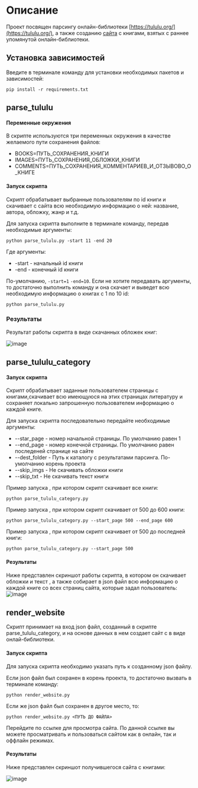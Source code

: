 # Описание
Проект посвящен парсингу онлайн-библиотеки [https://tululu.org/](https://tululu.org/), а также созданию [сайта](https://owwwl666.github.io/online_library_parsing/pages/index1.html) с книгами, взятых с раннее упомянутой онлайн-библиотеки.

## Установка зависимостей
Введите в терминале команду для установки необходимых пакетов и зависимостей:
```
pip install -r requirements.txt
```

## parse_tululu


#### Переменные окружения
В скрипте используются три переменных окружения в качестве желаемого пути сохранения файлов:
- BOOKS=ПУТЬ_СОХРАНЕНИЯ_КНИГИ
- IMAGES=ПУТЬ_СОХРАНЕНИЯ_ОБЛОЖКИ_КНИГИ
- COMMENTS=ПУТЬ_СОХРАНЕНИЯ_КОММЕНТАРИЕВ_И_ОТЗЫВОВО_О_КНИГЕ

#### Запуск скрипта
Скрипт обрабатывает выбранные пользователям по id книги и скачивает с сайта всю необходимую информацию о ней: название, автора, обложку, жанр и т.д.

Для запуска скрипта выполните в терминале команду, передав необходимые аргументы:

```
python parse_tululu.py -start 11 -end 20
```

Где аргументы:
- -start - начальный id книги
- -end - конечный id книги

По-умолчанию, `-start=1` `-end=10`. Если не хотите передавать аргументы, то достаточно выполнить команду и она скачает и выведет всю необходимую информацию о книгах с 1 по 10 id:
```
python parse_tululu.py
```

### Результаты
Результат работы скрипта в виде скачанных обложек книг:

![image](https://github.com/owwwl666/online_library_parsing/assets/131767856/8de83a80-293d-4c28-889b-95cea7430116)


## parse_tululu_category

#### Запуск скрипта
Скрипт обрабатывает заданные пользователем страницы с книгами,скачивает всю имеющуюся на этих страницах литературу и сохраняет локально запрошенную пользователем информацию о каждой книге.

Для запуска скрипта последовательно передайте необходимые аргументы:

- --star_page - номер начальной страницы. По умолчанию равен 1
- --end_page - номер конечной страницы. По умолчанию равен последеней странице на сайте
- --dest_folder - Путь к каталогу с результатами парсинга. По-умолчанию корень проекта
- --skip_imgs - Не скачивать обложки книги
- --skip_txt - Не скачивать текст книги

Пример запуска , при котором скрипт скачивает все книги:
```
python parse_tululu_category.py
```

Пример запуска , при котором скрипт скачивает от 500 до 600 книги:
```
python parse_tululu_category.py --start_page 500 --end_page 600
```

Пример запуска , при котором скрипт скачивает от 500 до последней книги:
```
python parse_tululu_category.py --start_page 500
```

#### Результаты
Ниже представлен скриншот работы скрипта, в котором он скачивает обложки и текст , а также собирает в json файл всю информацию о каждой книге со всех страниц сайта, которые задал пользователь:
![image](https://github.com/owwwl666/online_library_parsing/assets/131767856/64fcce58-4d81-4155-aba2-8eada6d1dd67)

## render_website
Скрипт принимает на вход json файл, созданный в скрипте parse_tululu_category, и на основе данных в нем создает сайт с в виде онлай-библиотеки.

#### Запуск скрипта
Для запуска скрипта необходимо указать путь к созданному json файлу.

Если json файл был сохранен в корень проекта, то достаточно вызвать в терминале команду:

```
python render_website.py
```

Если же json файл был сохранен в другое место, то:

```
python render_website.py <ПУТЬ ДО ФАЙЛА>
```
Перейдите по ссылке [](http://127.0.0.1:5500/pages/index1.html) для просмотра сайта. По данной ссылке вы можете просматривать и пользоваться сайтом как в онлайн, так и оффлайн режимах.

#### Результаты
Ниже представлен скриншот получившегося сайта с книгами:

![image](https://github.com/owwwl666/online_library_parsing/assets/131767856/15029693-82fc-48b6-9515-d7e3047734e4)



